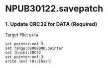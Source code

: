 # NPUB30122.savepatch

### 1. Update CRC32 for DATA (Required)

Target File: `DATA`

```
set pointer:eof-3
set range:0x000000,pointer
set [hash]:CRC32
set pointer:eof-3
write next (0):[hash]
```

